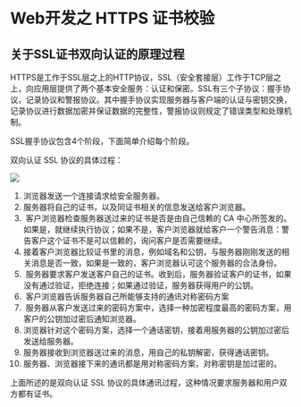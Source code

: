 # Web开发之 HTTPS 证书校验
## 关于SSL证书双向认证的原理过程
HTTPS是工作于SSL层之上的HTTP协议，SSL（安全套接层）工作于TCP层之上，向应用层提供了两个基本安全服务：认证和保密。SSL有三个子协议：握手协议，记录协议和警报协议。其中握手协议实现服务器与客户端的认证与密钥交换，记录协议进行数据加密并保证数据的完整性，警报协议则规定了错误类型和处理机制。

SSL握手协议包含4个阶段，下面简单介绍每个阶段。

双向认证 SSL 协议的具体过程：

![](https://pic4.zhimg.com/80/v2-6528a47e1ec49f81171b034bea94827f_720w.webp)

1. 浏览器发送一个连接请求给安全服务器。
2. 服务器将自己的证书，以及同证书相关的信息发送给客户浏览器。
3.  客户浏览器检查服务器送过来的证书是否是由自己信赖的 CA 中心所签发的。如果是，就继续执行协议；如果不是，客户浏览器就给客户一个警告消息：警告客户这个证书不是可以信赖的，询问客户是否需要继续。
4. 接着客户浏览器比较证书里的消息，例如域名和公钥，与服务器刚刚发送的相关消息是否一致，如果是一致的，客户浏览器认可这个服务器的合法身份。
5.  服务器要求客户发送客户自己的证书。收到后，服务器验证客户的证书，如果没有通过验证，拒绝连接；如果通过验证，服务器获得用户的公钥。
6.  客户浏览器告诉服务器自己所能够支持的通讯对称密码方案
7.  服务器从客户发送过来的密码方案中，选择一种加密程度最高的密码方案，用客户的公钥加过密后通知浏览器。
8. 浏览器针对这个密码方案，选择一个通话密钥，接着用服务器的公钥加过密后发送给服务器。
9. 服务器接收到浏览器送过来的消息，用自己的私钥解密，获得通话密钥。
10. 服务器、浏览器接下来的通讯都是用对称密码方案，对称密钥是加过密的。

上面所述的是双向认证 SSL 协议的具体通讯过程，这种情况要求服务器和用户双方都有证书。